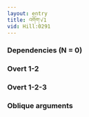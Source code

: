 ```yaml
---
layout: entry
title: འགོག་√1
vid: Hill:0291
---
```

### Dependencies (N = 0)


### Overt 1-2


### Overt 1-2-3


### Oblique arguments
